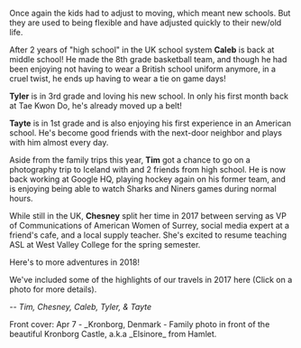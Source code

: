 Once again the kids had to adjust to moving, which meant new schools. But they are used to being flexible and have adjusted quickly to their new/old life.

After 2 years of "high school" in the UK school system **Caleb** is back at middle school!  He made the 8th grade basketball team, and though he had been enjoying not having to wear a British school uniform anymore, in a cruel twist, he ends up having to wear a tie on game days!

**Tyler** is in 3rd grade and loving his new school. In only his first month back at Tae Kwon Do, he's already moved up a belt!

**Tayte** is in 1st grade and is also enjoying his first experience in an American school.  He's become good friends with the next-door neighbor and plays with him almost every day.

Aside from the family trips this year, **Tim** got a chance to go on a photography trip to Iceland with and 2 friends from high school. He is now back working at Google HQ, playing hockey again on his former team, and is enjoying being able to watch Sharks and Niners games during normal hours.

While still in the UK, **Chesney** split her time in 2017 between serving as VP of Communications of American Women of Surrey, social media expert at a friend's cafe, and a local supply teacher.  She's excited to resume teaching ASL at West Valley College for the spring semester.

Here's to more adventures in 2018!

We've included some of the highlights of our travels in 2017 here (Click on a photo for more details).

_-- Tim, Chesney, Caleb, Tyler, &amp; Tayte_

<p class="note">Front cover: Apr 7 - _Kronborg, Denmark - Family photo in front of the beautiful Kronborg Castle, a.k.a _Elsinore_ from Hamlet.</p>